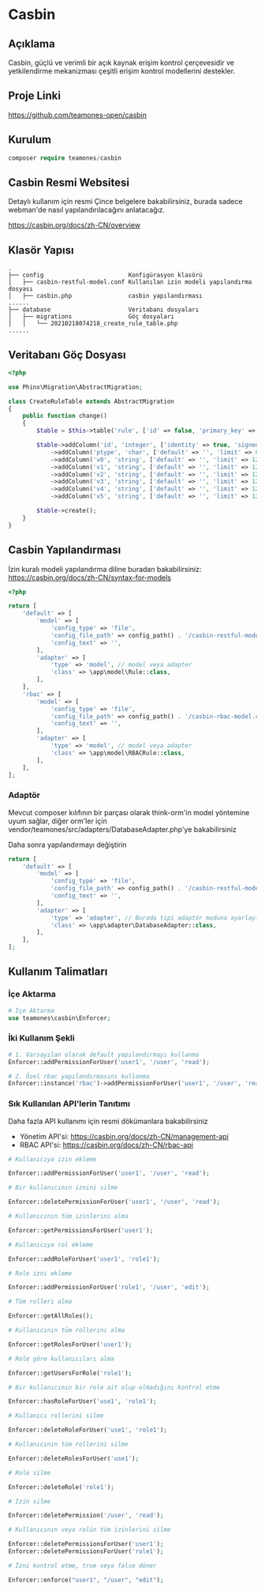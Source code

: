 # Casbin

## Açıklama

Casbin, güçlü ve verimli bir açık kaynak erişim kontrol çerçevesidir ve yetkilendirme mekanizması çeşitli erişim kontrol modellerini destekler.

## Proje Linki

https://github.com/teamones-open/casbin

## Kurulum
 
  ```php
  composer require teamones/casbin
  ```

## Casbin Resmi Websitesi

Detaylı kullanım için resmi Çince belgelere bakabilirsiniz, burada sadece webman'de nasıl yapılandırılacağını anlatacağız.

https://casbin.org/docs/zh-CN/overview

## Klasör Yapısı

```
.
├── config                        Konfigürasyon klasörü
│   ├── casbin-restful-model.conf Kullanılan izin modeli yapılandırma dosyası
│   ├── casbin.php                casbin yapılandırması
......
├── database                      Veritabanı dosyaları
│   ├── migrations                Göç dosyaları
│   │   └── 20210218074218_create_rule_table.php
......
```

## Veritabanı Göç Dosyası

```php
<?php

use Phinx\Migration\AbstractMigration;

class CreateRuleTable extends AbstractMigration
{
    public function change()
    {
        $table = $this->table('rule', ['id' => false, 'primary_key' => ['id'], 'engine' => 'InnoDB', 'collation' => 'utf8mb4_general_ci', 'comment' => 'Kural tablosu']);

        $table->addColumn('id', 'integer', ['identity' => true, 'signed' => false, 'limit' => 11, 'comment' => 'Primary key ID'])
            ->addColumn('ptype', 'char', ['default' => '', 'limit' => 8, 'comment' => 'Kural tipi'])
            ->addColumn('v0', 'string', ['default' => '', 'limit' => 128])
            ->addColumn('v1', 'string', ['default' => '', 'limit' => 128])
            ->addColumn('v2', 'string', ['default' => '', 'limit' => 128])
            ->addColumn('v3', 'string', ['default' => '', 'limit' => 128])
            ->addColumn('v4', 'string', ['default' => '', 'limit' => 128])
            ->addColumn('v5', 'string', ['default' => '', 'limit' => 128]);

        $table->create();
    }
}
```

## Casbin Yapılandırması

İzin kuralı modeli yapılandırma diline buradan bakabilirsiniz: https://casbin.org/docs/zh-CN/syntax-for-models

```php
<?php

return [
    'default' => [
        'model' => [
            'config_type' => 'file',
            'config_file_path' => config_path() . '/casbin-restful-model.conf', // İzin kuralı modeli yapılandırma dosyası
            'config_text' => '',
        ],
        'adapter' => [
            'type' => 'model', // model veya adapter
            'class' => \app\model\Rule::class,
        ],
    ],
    'rbac' => [
        'model' => [
            'config_type' => 'file',
            'config_file_path' => config_path() . '/casbin-rbac-model.conf', // İzin kuralı modeli yapılandırma dosyası
            'config_text' => '',
        ],
        'adapter' => [
            'type' => 'model', // model veya adapter
            'class' => \app\model\RBACRule::class,
        ],
    ],
];
```

### Adaptör

Mevcut composer kılıfının bir parçası olarak think-orm'in model yöntemine uyum sağlar, diğer orm'ler için vendor/teamones/src/adapters/DatabaseAdapter.php'ye bakabilirsiniz

Daha sonra yapılandırmayı değiştirin

```php
return [
    'default' => [
        'model' => [
            'config_type' => 'file',
            'config_file_path' => config_path() . '/casbin-restful-model.conf', // İzin kuralı modeli yapılandırma dosyası
            'config_text' => '',
        ],
        'adapter' => [
            'type' => 'adapter', // Burada tipi adaptör moduna ayarlayın
            'class' => \app\adapter\DatabaseAdapter::class,
        ],
    ],
];
```

## Kullanım Talimatları

### İçe Aktarma

```php
# İçe Aktarma
use teamones\casbin\Enforcer;
```

### İki Kullanım Şekli

```php
# 1. Varsayılan olarak default yapılandırmayı kullanma
Enforcer::addPermissionForUser('user1', '/user', 'read');

# 2. Özel rbac yapılandırmasını kullanma
Enforcer::instance('rbac')->addPermissionForUser('user1', '/user', 'read');
```

### Sık Kullanılan API'lerin Tanıtımı

Daha fazla API kullanımı için resmi dökümanlara bakabilirsiniz

- Yönetim API'si: https://casbin.org/docs/zh-CN/management-api
- RBAC API'si: https://casbin.org/docs/zh-CN/rbac-api

```php
# Kullanıcıya izin ekleme

Enforcer::addPermissionForUser('user1', '/user', 'read');

# Bir kullanıcının iznini silme

Enforcer::deletePermissionForUser('user1', '/user', 'read');

# Kullanıcının tüm izinlerini alma

Enforcer::getPermissionsForUser('user1'); 

# Kullanıcıya rol ekleme

Enforcer::addRoleForUser('user1', 'role1');

# Role izni ekleme

Enforcer::addPermissionForUser('role1', '/user', 'edit');

# Tüm rolleri alma

Enforcer::getAllRoles();

# Kullanıcının tüm rollerini alma

Enforcer::getRolesForUser('user1');

# Role göre kullanıcıları alma

Enforcer::getUsersForRole('role1');

# Bir kullanıcının bir role ait olup olmadığını kontrol etme

Enforcer::hasRoleForUser('use1', 'role1');

# Kullanıcı rollerini silme

Enforcer::deleteRoleForUser('use1', 'role1');

# Kullanıcının tüm rollerini silme

Enforcer::deleteRolesForUser('use1');

# Role silme

Enforcer::deleteRole('role1');

# Izin silme

Enforcer::deletePermission('/user', 'read');

# Kullanıcının veya rolün tüm izinlerini silme

Enforcer::deletePermissionsForUser('user1');
Enforcer::deletePermissionsForUser('role1');

# İzni kontrol etme, true veya false döner

Enforcer::enforce("user1", "/user", "edit");
```
